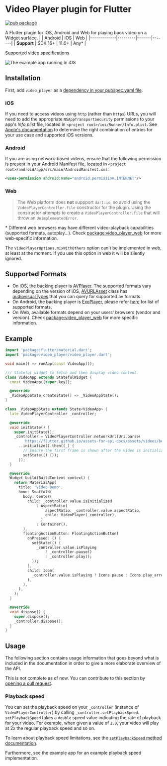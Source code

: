 <?code-excerpt path-base="example/lib"?>

# Video Player plugin for Flutter

[![pub package](https://img.shields.io/pub/v/video_player.svg)](https://pub.dev/packages/video_player)

A Flutter plugin for iOS, Android and Web for playing back video on a Widget surface.
|             | Android | iOS   | Web   |
|-------------|---------|-------|-------|
| **Support** | SDK 16+ | 11.0+ | Any\* |

[Supported video specifications](https://developer.huawei.com/consumer/cn/doc/harmonyos-references-V5/js-apis-media-V5#avplayer9)


![The example app running in iOS](https://github.com/flutter/packages/blob/main/packages/video_player/video_player/doc/demo_ipod.gif?raw=true)

## Installation

First, add `video_player` as a [dependency in your pubspec.yaml file](https://flutter.dev/using-packages/).

### iOS

If you need to access videos using `http` (rather than `https`) URLs, you will need to add
the appropriate `NSAppTransportSecurity` permissions to your app's _Info.plist_ file, located
in `<project root>/ios/Runner/Info.plist`. See
[Apple's documentation](https://developer.apple.com/documentation/bundleresources/information_property_list/nsapptransportsecurity)
to determine the right combination of entries for your use case and supported iOS versions.

### Android

If you are using network-based videos, ensure that the following permission is present in your
Android Manifest file, located in `<project root>/android/app/src/main/AndroidManifest.xml`:

```xml
<uses-permission android:name="android.permission.INTERNET"/>
```

### Web

> The Web platform does **not** suppport `dart:io`, so avoid using the `VideoPlayerController.file` constructor for the plugin. Using the constructor attempts to create a `VideoPlayerController.file` that will throw an `UnimplementedError`.

\* Different web browsers may have different video-playback capabilities (supported formats, autoplay...). Check [package:video_player_web](https://pub.dev/packages/video_player_web) for more web-specific information.

The `VideoPlayerOptions.mixWithOthers` option can't be implemented in web, at least at the moment. If you use this option in web it will be silently ignored.

## Supported Formats

- On iOS, the backing player is [AVPlayer](https://developer.apple.com/documentation/avfoundation/avplayer).
  The supported formats vary depending on the version of iOS, [AVURLAsset](https://developer.apple.com/documentation/avfoundation/avurlasset) class
  has [audiovisualTypes](https://developer.apple.com/documentation/avfoundation/avurlasset/1386800-audiovisualtypes?language=objc) that you can query for supported av formats.
- On Android, the backing player is [ExoPlayer](https://google.github.io/ExoPlayer/),
  please refer [here](https://google.github.io/ExoPlayer/supported-formats.html) for list of supported formats.
- On Web, available formats depend on your users' browsers (vendor and version). Check [package:video_player_web](https://pub.dev/packages/video_player_web) for more specific information.

## Example

<?code-excerpt "basic.dart (basic-example)"?>
```dart
import 'package:flutter/material.dart';
import 'package:video_player/video_player.dart';

void main() => runApp(const VideoApp());

/// Stateful widget to fetch and then display video content.
class VideoApp extends StatefulWidget {
  const VideoApp({super.key});

  @override
  _VideoAppState createState() => _VideoAppState();
}

class _VideoAppState extends State<VideoApp> {
  late VideoPlayerController _controller;

  @override
  void initState() {
    super.initState();
    _controller = VideoPlayerController.networkUrl(Uri.parse(
        'https://flutter.github.io/assets-for-api-docs/assets/videos/bee.mp4'))
      ..initialize().then((_) {
        // Ensure the first frame is shown after the video is initialized, even before the play button has been pressed.
        setState(() {});
      });
  }

  @override
  Widget build(BuildContext context) {
    return MaterialApp(
      title: 'Video Demo',
      home: Scaffold(
        body: Center(
          child: _controller.value.isInitialized
              ? AspectRatio(
                  aspectRatio: _controller.value.aspectRatio,
                  child: VideoPlayer(_controller),
                )
              : Container(),
        ),
        floatingActionButton: FloatingActionButton(
          onPressed: () {
            setState(() {
              _controller.value.isPlaying
                  ? _controller.pause()
                  : _controller.play();
            });
          },
          child: Icon(
            _controller.value.isPlaying ? Icons.pause : Icons.play_arrow,
          ),
        ),
      ),
    );
  }

  @override
  void dispose() {
    super.dispose();
    _controller.dispose();
  }
}
```

## Usage

The following section contains usage information that goes beyond what is included in the
documentation in order to give a more elaborate overview of the API.

This is not complete as of now. You can contribute to this section by [opening a pull request](https://github.com/flutter/packages/pulls).

### Playback speed

You can set the playback speed on your `_controller` (instance of `VideoPlayerController`) by
calling `_controller.setPlaybackSpeed`. `setPlaybackSpeed` takes a `double` speed value indicating
the rate of playback for your video.
For example, when given a value of `2.0`, your video will play at 2x the regular playback speed
and so on.

To learn about playback speed limitations, see the [`setPlaybackSpeed` method documentation](https://pub.dev/documentation/video_player/latest/video_player/VideoPlayerController/setPlaybackSpeed.html).

Furthermore, see the example app for an example playback speed implementation.
